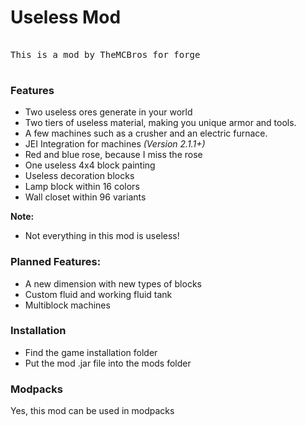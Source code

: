 <h1>Useless Mod</h1>
<pre><br />This is a mod by TheMCBros for forge<br /><br /></pre>
<h3>Features</h3>
<ul>
<li>Two useless ores generate in your world</li>
<li>Two tiers of useless material, making you unique armor and tools.</li>
<li>A few machines such as a crusher and an electric furnace.</li>
<li>JEI Integration for machines&nbsp;<em>(Version 2.1.1+)</em></li>
<li>Red and blue rose, because I miss the rose</li>
<li>One useless 4x4 block painting</li>
<li>Useless decoration blocks</li>
<li>Lamp block within 16 colors</li>
<li>Wall closet within 96 variants</li>
</ul>
<p><strong>Note:</strong></p>
<ul>
<li>Not everything in this mod is useless!</li>
</ul>
<h3>Planned Features:</h3>
<ul>
<li>A new dimension with new types of blocks</li>
<li>Custom fluid and working fluid tank</li>
<li>Multiblock machines</li>
</ul>
<h3 id="title-8">Installation</h3>
<ul>
<li>Find the game installation folder</li>
<li>Put the mod .jar file into the mods folder</li>
</ul>
<h3>Modpacks</h3>
<p>Yes, this mod can be used in modpacks</p>
